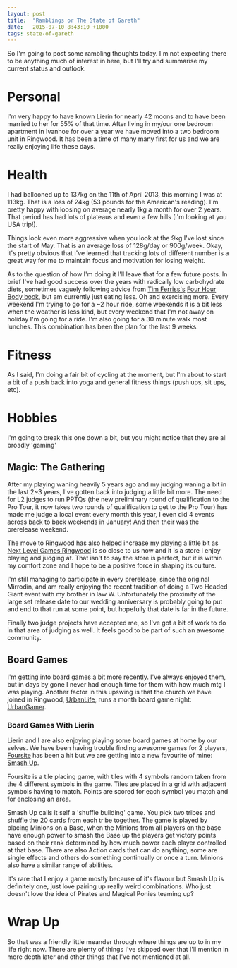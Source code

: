 ```yaml
---
layout: post
title:  "Ramblings or The State of Gareth"
date:   2015-07-10 8:43:10 +1000
tags: state-of-gareth
---
```


So I'm going to post some rambling thoughts today. I'm not expecting there to be anything much of 
interest in here, but I'll try and summarise my current status and outlook.

# Personal

I'm very happy to have known Lierin for nearly 42 moons and to have been married to her for 55% of 
that time. After living in my/our one bedroom apartment in Ivanhoe for over a year we have moved 
into a two bedroom unit in Ringwood. It has been a time of many many first for us and we are really 
enjoying life these days.

# Health

I had ballooned up to 137kg on the 11th of April 2013, this morning I was at 113kg. That is a loss 
of 24kg (53 pounds for the American's reading). I'm pretty happy with loosing on average nearly 1kg 
a month for over 2 years. That period has had lots of plateaus and even a few hills (I'm looking at 
you USA trip!).

Things look even more aggressive when you look at the 9kg I've lost since the start of May. That is 
an average loss of 128g/day or 900g/week. Okay, it's pretty obvious that I've learned that tracking 
lots of different number is a great way for me to maintain focus and motivation for losing weight.

As to the question of how I'm doing it I'll leave that for a few future posts. In brief I've had 
good success over the years with radically low carbohydrate diets, sometimes vaguely following advice
from [Tim Ferriss's][2] [Four Hour Body book][3], but am currently just eating less. Oh and exercising more.
Every weekend I'm trying to go for a ~2 hour ride, some weekends it is a bit less when the weather is 
less kind, but every weekend that I'm not away on holiday I'm going for a ride. I'm also going for a
30 minute walk most lunches. This combination has been the plan for the last 9 weeks.

# Fitness

As I said, I'm doing a fair bit of cycling at the moment, but I'm about to start a bit of a push back into yoga and
general fitness things (push ups, sit ups, etc).

# Hobbies

I'm going to break this one down a bit, but you might notice that they are all broadly 'gaming'

## Magic: The Gathering

After my playing waning heavily 5 years ago and my judging waning a bit in the last 2~3 years, I've
gotten back into judging a little bit more. The need for L2 judges to run PPTQs (the new preliminary
round of qualification to the Pro Tour, it now takes two rounds of qualification to get to the Pro 
Tour) has made me judge a local event every month this year, I even did 4 events across back to back 
weekends in January! And then their was the prerelease weekend. 

The move to Ringwood has also helped increase my playing a little bit as [Next Level Games Ringwood][1]
is so close to us now and it is a store I enjoy playing and judging at. That isn't to say the store is 
perfect, but it is within my comfort zone and I hope to be a positive force in shaping its culture.

I'm still managing to participate in every prerelease, since the original Mirrodin, and am really 
enjoying the recent tradition of doing a Two Headed Giant event with my brother in law W. Unfortunately
the proximity of the large set release date to our wedding anniversary is probably going to put and end
to that run at some point, but hopefully that date is far in the future.

Finally two judge projects have accepted me, so I've got a bit of work to do in that area of judging as
well. It feels good to be part of such an awesome community.

## Board Games

I'm getting into board games a bit more recently. I've always enjoyed them, but in days by gone I never
had enough time for them with how much mtg I was playing. Another factor in this upswing is that the 
church we have joined in Ringwood, [UrbanLife][4], runs a month board game night: [UrbanGamer][5].

### Board Games With Lierin

Lierin and I are also enjoying playing some board games at home by our selves. We have been having trouble 
finding awesome games for 2 players, [Foursite][6] has been a hit but we are getting into a new favourite
of mine: [Smash Up][7]. 

Foursite is a tile placing game, with tiles with 4 symbols random taken from the 4 different symbols in 
the game. Tiles are placed in a grid with adjacent symbols having to match. Points are scored for each 
symbol you match and for enclosing an area.

Smash Up calls it self a 'shuffle building' game. You pick two tribes and shuffle the 20 cards from each 
tribe together. The game is played by placing Minions on a Base, when the Minions from all players on the 
base have enough power to smash the Base up the players get victory points based on their rank determined 
by how much power each player controlled at that base. There are also Action cards that can do anything,
some are single effects and others do something continually or once a turn. Minions also have a similar 
range of abilities.

It's rare that I enjoy a game mostly because of it's flavour but Smash Up is definitely one, just love
pairing up really weird combinations. Who just doesn't love the idea of Pirates and Magical Ponies 
teaming up?

# Wrap Up

So that was a friendly little meander through where things are up to in my life right now. There are plenty
of things I've skipped over that I'll mention in more depth later and other things that I've not mentioned 
at all. 





[1]: http://www.nextlevelgames.com.au/ringwood/
[2]: http://fourhourworkweek.com/blog/
[3]: http://www.amazon.com/gp/product/030746363X/ref=as_li_tl?ie=UTF8&camp=1789&creative=9325&creativeASIN=030746363X&linkCode=as2&tag=rocpapdyn-20&linkId=3RQSIOTYCQ6NYK3A
[4]: http://www.urbanlife.org.au/
[5]: https://www.facebook.com/groups/urbangamer.ringwood/?ref=ts&fref=ts
[6]: https://boardgamegeek.com/boardgame/31713/foursite
[7]: http://www.amazon.com/gp/product/B00875JE0C/ref=as_li_tl?ie=UTF8&camp=1789&creative=9325&creativeASIN=B00875JE0C&linkCode=as2&tag=rocpapdyn-20&linkId=MPTVX6UVET5TI3MG
